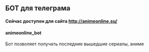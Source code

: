 ## БОТ для телеграма

#### Сейчас доступен для сайта http://animeonline.su/
#### animeonline_bot  

Бот позволяет получать последние вышедшие сериалы, аниме
